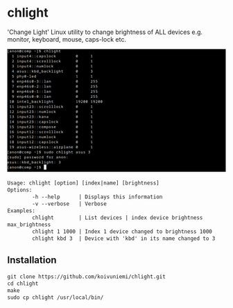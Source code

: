 # chlight
'Change Light' Linux utility to change brightness of ALL devices e.g. monitor, keyboard, mouse, caps-lock etc.

![Example](usage_example.png)
```
Usage: chlight [option] [index|name] [brightness]
Options:
        -h --help      | Displays this information
        -v --verbose   | Verbose
Examples:
        chlight        | List devices | index device brightness max_brightness
        chlight 1 1000 | Index 1 device changed to brightness 1000
        chlight kbd 3  | Device with 'kbd' in its name changed to 3
```
## Installation
```
git clone https://github.com/koivuniemi/chlight.git
cd chlight
make
sudo cp chlight /usr/local/bin/
```
